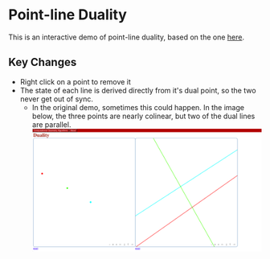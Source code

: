 # Point-line Duality

This is an interactive demo of point-line duality, based on the one [here](https://students.engineering.wustl.edu/comp_geo_algorithms/dual_point/dualPoint.html).

## Key Changes
 - Right click on a point to remove it
 - The state of each line is derived directly from it's dual point, so the two never get out of sync.
    - In the original demo, sometimes this could happen. In the image below, the three points are nearly colinear, but two of the dual lines are parallel. 
    ![Point-line dualtiy](old-duality.png)
    